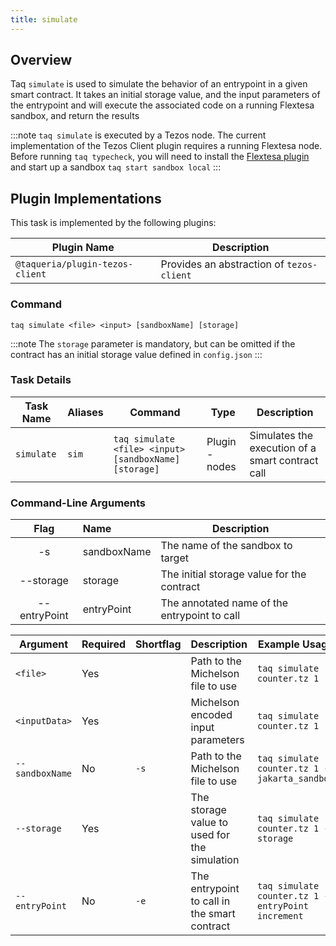 ```yaml
---
title: simulate
---
```


## Overview

Taq `simulate` is used to simulate the behavior of an entrypoint in a given smart contract. It takes an initial storage value, and the input parameters of the entrypoint and will execute the associated code on a running Flextesa sandbox, and return the results

:::note
`taq simulate` is executed by a Tezos node. The current implementation of the Tezos Client plugin requires a running Flextesa node. Before running `taq typecheck`, you will need to install the [Flextesa plugin](/docs/plugins/plugin-flextesa) and start up a sandbox `taq start sandbox local`
:::

## Plugin Implementations

This task is implemented by the following plugins:

| Plugin Name                      | Description                                |
| -------------------------------- | ------------------------------------------ |
| `@taqueria/plugin-tezos-client`  | Provides an abstraction of `tezos-client`  |

### Command

```shell
taq simulate <file> <input> [sandboxName] [storage]
```

:::note
The `storage` parameter is mandatory, but can be omitted if the contract has an initial storage value defined in `config.json`
:::

### Task Details

| Task Name        | Aliases | Command                                               | Type                | Description                                           | 
| ---------------- | ------- | ----------------------------------------------------- | ------------------- | ----------------------------------------------------- |
| `simulate`       | `sim`   | `taq simulate <file> <input> [sandboxName] [storage]` |  Plugin - nodes     | Simulates the execution of a smart contract call      |


### Command-Line Arguments

| Flag          |  Name       | Description                                  |
|:-------------:|:------------|----------------------------------------------|
|  -s           | sandboxName | The name of the sandbox to target            |
|  --storage    | storage     | The initial storage value for the contract   |
|  --entryPoint | entryPoint  | The annotated name of the entrypoint to call |

| Argument        | Required | Shortflag | Description                                            | Example Usage                                   |
| --------------- | -------- | --------- | ------------------------------------------------ | ----------------------------------------------------- |
| `<file>`        | Yes      |           | Path to the Michelson file to use                | `taq simulate counter.tz 1`                           |
| `<inputData>`   | Yes      |           | Michelson encoded input parameters               | `taq simulate counter.tz 1`                           |
| `--sandboxName` | No       | `-s`      | Path to the Michelson file to use                | `taq simulate counter.tz 1 -s jakarta_sandbox`        |
| `--storage`     | Yes      |           | The storage value to used for the simulation     | `taq simulate counter.tz 1 --storage`                 |
| `--entryPoint`  | No       | `-e`      | The entrypoint to call in the smart contract     | `taq simulate counter.tz 1 --entryPoint increment`    |

<!-- ### Usage

| Description                            | Command                                | Behaviour                                                                       |
| -------------------------------------- | -------------------------------------- | ------------------------------------------------------------------------------- |
| Typecheck all Michelson files          | `taq typecheck`                        | Typechecks each Michelson file in `/artifacts` against the default sandbox      |
| Typecheck one Michelson file           | `taq typecheck example.tz`             | Typechecks the file `example.tz` against the default sandbox                    |
| Typecheck two Michelson files          | `taq typecheck example.tz example2.tz` | Typechecks the files `example.tz` and `example2.tz` against the default sandbox |
| Typecheck files with a custom sandbox  | `taq typecheck -s jakarta_sandbox`     | Typechecks each Michelson file in `/artifacts` against the default sandbox      | -->

